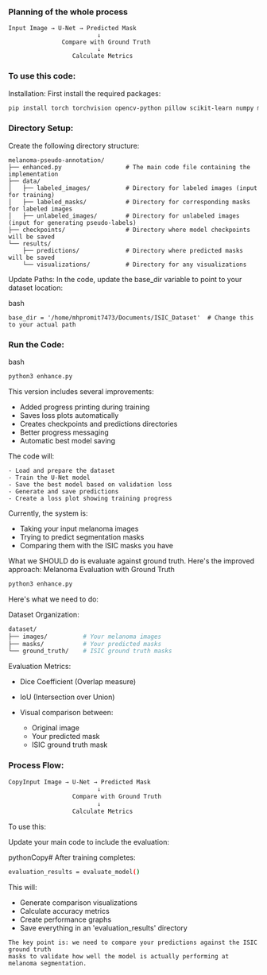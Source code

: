 ### Planning of the whole process ###
```
Input Image → U-Net → Predicted Mask
                         ↓
               Compare with Ground Truth
                         ↓
                  Calculate Metrics

````

### To use this code: ###

Installation: First install the required packages:

```bash
pip install torch torchvision opencv-python pillow scikit-learn numpy matplotlib seaborn
```


### Directory Setup: ###
Create the following directory structure:
```angular2html
melanoma-pseudo-annotation/
├── enhanced.py                  # The main code file containing the implementation
├── data/
│   ├── labeled_images/          # Directory for labeled images (input for training)
│   ├── labeled_masks/           # Directory for corresponding masks for labeled images
│   ├── unlabeled_images/        # Directory for unlabeled images (input for generating pseudo-labels)
├── checkpoints/                 # Directory where model checkpoints will be saved
└── results/
    ├── predictions/             # Directory where predicted masks will be saved
    └── visualizations/          # Directory for any visualizations 
```


Update Paths: In the code, update the base_dir variable to point to your dataset location:


bash
```
base_dir = '/home/mhpromit7473/Documents/ISIC_Dataset'  # Change this to your actual path
```
### Run the Code:

bash

```bash
python3 enhance.py
```
This version includes several improvements:


- Added progress printing during training
- Saves loss plots automatically
- Creates checkpoints and predictions directories
- Better progress messaging
- Automatic best model saving

The code will:
```
- Load and prepare the dataset
- Train the U-Net model
- Save the best model based on validation loss
- Generate and save predictions
- Create a loss plot showing training progress
```

Currently, the system is:

- Taking your input melanoma images
- Trying to predict segmentation masks
- Comparing them with the ISIC masks you have

What we SHOULD do is evaluate against ground truth. Here's the improved approach:
Melanoma Evaluation with Ground Truth

```bash
python3 enhance.py
```

Here's what we need to do:

Dataset Organization:
```bash
dataset/
├── images/          # Your melanoma images
├── masks/           # Your predicted masks
└── ground_truth/    # ISIC ground truth masks
```

Evaluation Metrics:


- Dice Coefficient (Overlap measure)
- IoU (Intersection over Union)
- Visual comparison between:

    - Original image
    - Your predicted mask
    - ISIC ground truth mask

    
### Process Flow: ###

```bash
CopyInput Image → U-Net → Predicted Mask
                         ↓
                  Compare with Ground Truth
                         ↓
                  Calculate Metrics
```

To use this:

Update your main code to include the evaluation:

pythonCopy# After training completes:
```bash
evaluation_results = evaluate_model()
```


This will:


- Generate comparison visualizations
- Calculate accuracy metrics
- Create performance graphs
- Save everything in an 'evaluation_results' directory

```angular2html
The key point is: we need to compare your predictions against the ISIC ground truth 
masks to validate how well the model is actually performing at melanoma segmentation.
```


